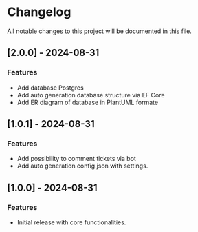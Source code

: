 # Changelog

All notable changes to this project will be documented in this file.

## [2.0.0] - 2024-08-31

### Features
- Add database Postgres
- Add auto generation database structure via  EF Core
- Add ER diagram of database in PlantUML formate

## [1.0.1] - 2024-08-31

### Features
- Add possibility to comment tickets via bot
- Add auto generation config.json with settings.

## [1.0.0] - 2024-08-31

### Features
- Initial release with core functionalities.

